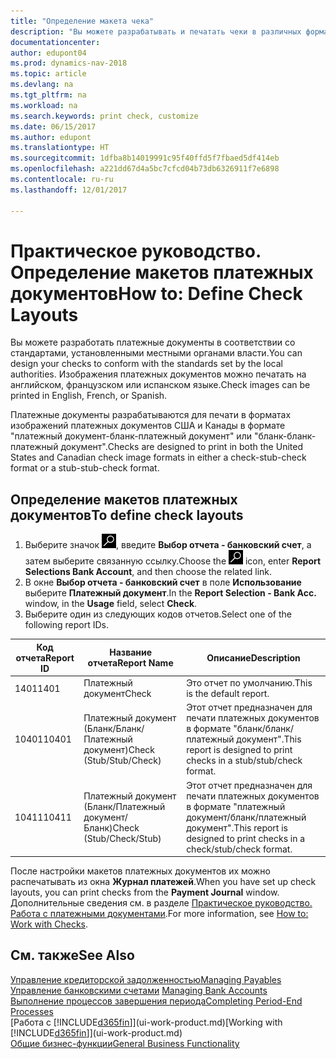 ```yaml
---
title: "Определение макета чека"
description: "Вы можете разрабатывать и печатать чеки в различных форматах, чтобы они соответствовали определенным стандартам."
documentationcenter: 
author: edupont04
ms.prod: dynamics-nav-2018
ms.topic: article
ms.devlang: na
ms.tgt_pltfrm: na
ms.workload: na
ms.search.keywords: print check, customize
ms.date: 06/15/2017
ms.author: edupont
ms.translationtype: HT
ms.sourcegitcommit: 1dfba8b14019991c95f40ffd5f7fbaed5df414eb
ms.openlocfilehash: a221dd67d4a5bc7cfcd04b73db6326911f7e6898
ms.contentlocale: ru-ru
ms.lasthandoff: 12/01/2017

---
```

# <a name="how-to-define-check-layouts"></a><span data-ttu-id="a6ca4-103">Практическое руководство. Определение макетов платежных документов</span><span class="sxs-lookup"><span data-stu-id="a6ca4-103">How to: Define Check Layouts</span></span>
<span data-ttu-id="a6ca4-104">Вы можете разработать платежные документы в соответствии со стандартами, установленными местными органами власти.</span><span class="sxs-lookup"><span data-stu-id="a6ca4-104">You can design your checks to conform with the standards set by the local authorities.</span></span> <span data-ttu-id="a6ca4-105">Изображения платежных документов можно печатать на английском, французском или испанском языке.</span><span class="sxs-lookup"><span data-stu-id="a6ca4-105">Check images can be printed in English, French, or Spanish.</span></span>

<span data-ttu-id="a6ca4-106">Платежные документы разрабатываются для печати в форматах изображений платежных документов США и Канады в формате "платежный документ-бланк-платежный документ" или "бланк-бланк-платежный документ".</span><span class="sxs-lookup"><span data-stu-id="a6ca4-106">Checks are designed to print in both the United States and Canadian check image formats in either a check-stub-check format or a stub-stub-check format.</span></span>

## <a name="to-define-check-layouts"></a><span data-ttu-id="a6ca4-107">Определение макетов платежных документов</span><span class="sxs-lookup"><span data-stu-id="a6ca4-107">To define check layouts</span></span>
1. <span data-ttu-id="a6ca4-108">Выберите значок ![Поиск страницы или отчета](media/ui-search/search_small.png "Значок поиска страницы или отчета"), введите **Выбор отчета - банковский счет**, а затем выберите связанную ссылку.</span><span class="sxs-lookup"><span data-stu-id="a6ca4-108">Choose the ![Search for Page or Report](media/ui-search/search_small.png "Search for Page or Report icon") icon, enter **Report Selections Bank Account**, and then choose the related link.</span></span>
2. <span data-ttu-id="a6ca4-109">В окне **Выбор отчета - банковский счет** в поле **Использование** выберите **Платежный документ**.</span><span class="sxs-lookup"><span data-stu-id="a6ca4-109">In the **Report Selection - Bank Acc.** window, in the **Usage** field, select **Check**.</span></span>
3. <span data-ttu-id="a6ca4-110">Выберите один из следующих кодов отчетов.</span><span class="sxs-lookup"><span data-stu-id="a6ca4-110">Select one of the following report IDs.</span></span>

| <span data-ttu-id="a6ca4-111">Код отчета</span><span class="sxs-lookup"><span data-stu-id="a6ca4-111">Report ID</span></span> | <span data-ttu-id="a6ca4-112">Название отчета</span><span class="sxs-lookup"><span data-stu-id="a6ca4-112">Report Name</span></span> | <span data-ttu-id="a6ca4-113">Описание</span><span class="sxs-lookup"><span data-stu-id="a6ca4-113">Description</span></span> |
| --- | --- | --- |
| <span data-ttu-id="a6ca4-114">1401</span><span class="sxs-lookup"><span data-stu-id="a6ca4-114">1401</span></span> |<span data-ttu-id="a6ca4-115">Платежный документ</span><span class="sxs-lookup"><span data-stu-id="a6ca4-115">Check</span></span> |<span data-ttu-id="a6ca4-116">Это отчет по умолчанию.</span><span class="sxs-lookup"><span data-stu-id="a6ca4-116">This is the default report.</span></span> |
| <span data-ttu-id="a6ca4-117">10401</span><span class="sxs-lookup"><span data-stu-id="a6ca4-117">10401</span></span> |<span data-ttu-id="a6ca4-118">Платежный документ (Бланк/Бланк/Платежный документ)</span><span class="sxs-lookup"><span data-stu-id="a6ca4-118">Check (Stub/Stub/Check)</span></span> |<span data-ttu-id="a6ca4-119">Этот отчет предназначен для печати платежных документов в формате "бланк/бланк/платежный документ".</span><span class="sxs-lookup"><span data-stu-id="a6ca4-119">This report is designed to print checks in a stub/stub/check format.</span></span> |
| <span data-ttu-id="a6ca4-120">10411</span><span class="sxs-lookup"><span data-stu-id="a6ca4-120">10411</span></span> |<span data-ttu-id="a6ca4-121">Платежный документ (Бланк/Платежный документ/Бланк)</span><span class="sxs-lookup"><span data-stu-id="a6ca4-121">Check (Stub/Check/Stub)</span></span> |<span data-ttu-id="a6ca4-122">Этот отчет предназначен для печати платежных документов в формате "платежный документ/бланк/платежный документ".</span><span class="sxs-lookup"><span data-stu-id="a6ca4-122">This report is designed to print checks in a check/stub/check format.</span></span> |

<span data-ttu-id="a6ca4-123">После настройки макетов платежных документов их можно распечатывать из окна **Журнал платежей**.</span><span class="sxs-lookup"><span data-stu-id="a6ca4-123">When you have set up check layouts, you can print checks from the **Payment Journal** window.</span></span> <span data-ttu-id="a6ca4-124">Дополнительные сведения см. в разделе [Практическое руководство. Работа с платежными документами](payables-how-work-checks.md).</span><span class="sxs-lookup"><span data-stu-id="a6ca4-124">For more information, see [How to: Work with Checks](payables-how-work-checks.md).</span></span>

## <a name="see-also"></a><span data-ttu-id="a6ca4-125">См. также</span><span class="sxs-lookup"><span data-stu-id="a6ca4-125">See Also</span></span>
[<span data-ttu-id="a6ca4-126">Управление кредиторской задолженностью</span><span class="sxs-lookup"><span data-stu-id="a6ca4-126">Managing Payables</span></span>](payables-manage-payables.md)  
<span data-ttu-id="a6ca4-127">[Управление банковскими счетами](bank-manage-bank-accounts.md) </span><span class="sxs-lookup"><span data-stu-id="a6ca4-127">[Managing Bank Accounts](bank-manage-bank-accounts.md) </span></span>  
[<span data-ttu-id="a6ca4-128">Выполнение процессов завершения периода</span><span class="sxs-lookup"><span data-stu-id="a6ca4-128">Completing Period-End Processes</span></span>](year-how-complete-period-end-processes.md)  
<span data-ttu-id="a6ca4-129">[Работа с [!INCLUDE[d365fin](includes/d365fin_md.md)]](ui-work-product.md)</span><span class="sxs-lookup"><span data-stu-id="a6ca4-129">[Working with [!INCLUDE[d365fin](includes/d365fin_md.md)]](ui-work-product.md)</span></span>  
[<span data-ttu-id="a6ca4-130">Общие бизнес-функции</span><span class="sxs-lookup"><span data-stu-id="a6ca4-130">General Business Functionality</span></span>](ui-across-business-areas.md)

